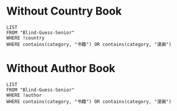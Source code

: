 
# Without Country Book
```dataview
LIST
FROM "Blind-Guess-Senior"
WHERE !country
WHERE contains(category, "书籍") OR contains(category, "漫画")
```

# Without Author Book

```dataview
LIST
FROM "Blind-Guess-Senior"
WHERE !author
WHERE contains(category, "书籍") OR contains(category, "漫画")
```

# 